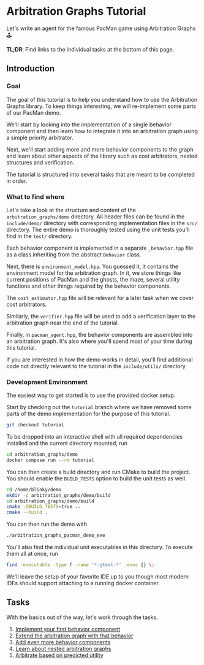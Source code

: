 # Arbitration Graphs Tutorial

Let's write an agent for the famous PacMan game using Arbitration Graphs 🕹️

**TL;DR**: Find links to the individual tasks at the bottom of this page.

## Introduction


### Goal

The goal of this tutorial is to help you understand how to use the Arbitration Graphs library.
To keep things interesting, we will re-implement some parts of our PacMan demo.

We'll start by looking into the implementation of a single behavior component
  and then learn how to integrate it into an arbitration graph using a simple priority arbitrator.

Next, we'll start adding more and more behavior components to the graph and learn about other aspects of the library
  such as cost arbitrators, nested structures and verification.

The tutorial is structured into several tasks that are meant to be completed in order.

### What to find where

Let's take a look at the structure and content of the `arbitration_graphs/demo` directory.
All header files can be found in the `include/demo/` directory with corresponding implementation files in the `src/` directory.
The entire demo is thoroughly tested using the unit tests you'll find in the `test/` directory.

Each behavior component is implemented in a separate `_behavior.hpp` file as a class inheriting from the abstract `Behavior` class.

Next, there is `environment_model.hpp`.
You guessed it, it contains the environment model for the arbitration graph.
In it, we store things like current positions of PacMan and the ghosts, the maze, several utility functions
  and other things required by the behavior components.

The `cost_estimator.hpp` file will be relevant for a later task when we cover cost arbitrators.

Similarly, the `verifier.hpp` file will be used to add a verification layer to the arbitration graph near the end of the tutorial.

Finally, in `pacman_agent.hpp`, the behavior components are assembled into an arbitration graph.
It's also where you'll spend most of your time during this tutorial.

If you are interested in how the demo works in detail,
  you'll find additional code not directly relevant to the tutorial in the `include/utils/` directory

### Development Environment

The easiest way to get started is to use the provided docker setup.

Start by checking out the `tutorial` branch where we have removed some parts
  of the demo implementation for the purpose of this tutorial.
```bash
git checkout tutorial
```

To be dropped into an interactive shell with all required dependencies installed
  and the current directory mounted, run
```bash
cd arbitration_graphs/demo
docker compose run --rm tutorial
```

You can then create a build directory and run CMake to build the project.
You should enable the `BUILD_TESTS` option to build the unit tests as well.

```bash
cd /home/blinky/demo
mkdir -p arbitration_graphs/demo/build
cd arbitration_graphs/demo/build
cmake -DBUILD_TESTS=true ..
cmake --build .
```

You can then run the demo with
```bash
./arbitration_graphs_pacman_demo_exe
```

You'll also find the individual unit executables in this directory.
To execute them all at once, run
```bash
find -executable -type f -name '*-gtest-*' -exec {} \;
```

We'll leave the setup of your favorite IDE up to you
  though most modern IDEs should support attaching to a running docker container.


## Tasks

With the basics out of the way, let's work through the tasks.

1. [Implement your first behavior component](./tasks/1_implement_behavior_component.md)
2. [Extend the arbitration graph with that behavior](./tasks/2_extend_arbitration_graph.md)
3. [Add even more behavior components](./tasks/3_add_more_behaviors.md)
4. [Learn about nested arbitration graphs](./tasks/4_nested_arbitrators.md)
5. [Arbitrate based on predicted utility](./tasks/5_cost_arbitration.md)

